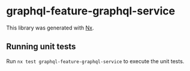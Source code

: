# graphql-feature-graphql-service

This library was generated with [Nx](https://nx.dev).

## Running unit tests

Run `nx test graphql-feature-graphql-service` to execute the unit tests.
